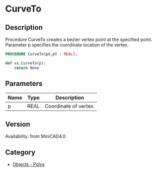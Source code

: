 # CurveTo

## Description
Procedure CurveTo creates a bezier vertex point at the specified point. Parameter p specifies the coordinate location of the vertex.

```pascal
PROCEDURE CurveTo(pX,pY : REAL);
```

```python
def vs.CurveTo(p):
    return None
```

## Parameters
|Name|Type|Description|
|---|---|---|
|p|REAL|Coordinate of vertex.|

## Version
Availability: from MiniCAD4.0

## Category
* [Objects - Polys](../Categories/Objects%20-%20Polys.md)
